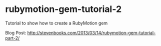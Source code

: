 rubymotion-gem-tutorial-2
=========================

Tutorial to show how to create a RubyMotion gem

Blog Post:
http://stevenbooks.com/2013/03/14/rubymotion-gem-tutorial-part-2/
